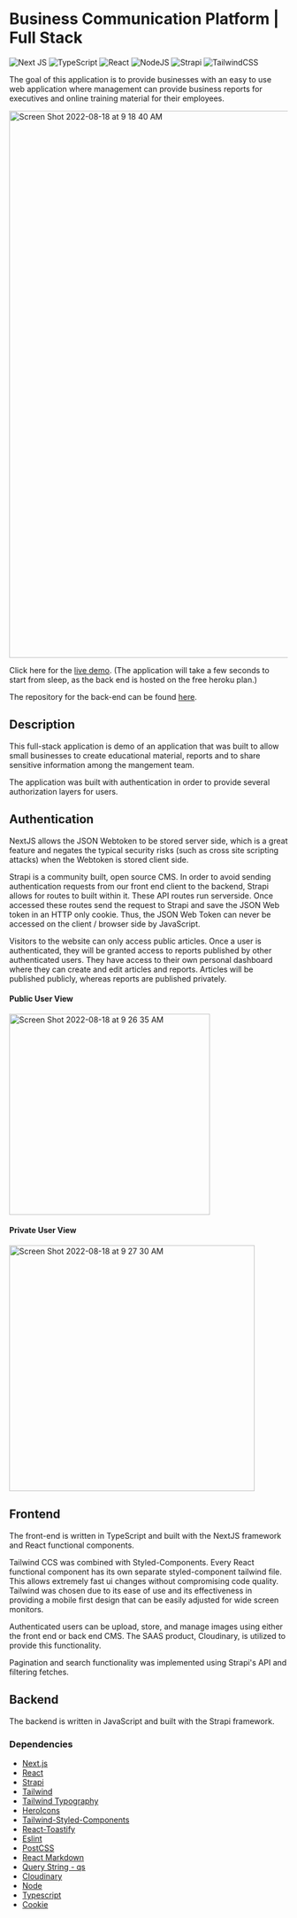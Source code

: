 # Business Communication Platform | Full Stack

![Next JS](https://img.shields.io/badge/Next-black?style=for-the-badge&logo=next.js&logoColor=white) ![TypeScript](https://img.shields.io/badge/typescript-%23007ACC.svg?style=for-the-badge&logo=typescript&logoColor=white) ![React](https://img.shields.io/badge/react-%2320232a.svg?style=for-the-badge&logo=react&logoColor=%2361DAFB) ![NodeJS](https://img.shields.io/badge/node.js-6DA55F?style=for-the-badge&logo=node.js&logoColor=white) ![Strapi](https://img.shields.io/badge/strapi-%232E7EEA.svg?style=for-the-badge&logo=strapi&logoColor=white) ![TailwindCSS](https://img.shields.io/badge/tailwindcss-%2338B2AC.svg?style=for-the-badge&logo=tailwind-css&logoColor=white)

The goal of this application is to provide businesses with an easy to use web application where management can provide business reports for executives and online training material for their employees.

<img width="988" alt="Screen Shot 2022-08-18 at 9 18 40 AM" src="https://user-images.githubusercontent.com/66766688/185407806-9d71b8dd-11cc-403a-9a8a-3864bb887c57.png">

Click here for the [live demo](https://rbsdocsfrontend.vercel.app). (The application will take a few seconds to start from sleep, as the back end is hosted on the free heroku plan.)

The repository for the back-end can be found [here](https://github.com/Earth-Hominid/docs-backend).

## Description

This full-stack application is demo of an application that was built to allow small businesses to create educational material, reports and to share sensitive information among the mangement team.

The application was built with authentication in order to  provide several authorization layers for users. 

## Authentication

NextJS allows the JSON Webtoken to be stored server side, which is a great feature and negates the typical security risks (such as cross site scripting attacks) when the Webtoken is stored client side.

Strapi is a community built, open source CMS. In order to avoid sending authentication requests from our front end client to the backend, Strapi allows for routes to built within it. These API routes run serverside. Once accessed these routes send the request to Strapi and save the JSON Web token in an HTTP only cookie. Thus, the JSON Web Token can never be accessed on the client / browser side by JavaScript. 

Visitors to the website can only access public articles. Once a user is authenticated, they will be granted access to reports published by other authenticated users. They have access to their own personal dashboard where they can create and edit articles and reports. Articles will be published publicly, whereas reports are published privately. 

#### Public User View 

<img width="363" alt="Screen Shot 2022-08-18 at 9 26 35 AM" src="https://user-images.githubusercontent.com/66766688/185410555-8050720d-17b3-49d8-aaff-543c676a6ef9.png">


#### Private User View 

<img width="444" alt="Screen Shot 2022-08-18 at 9 27 30 AM" src="https://user-images.githubusercontent.com/66766688/185410592-5498ce0c-9328-4316-a041-2249bb24ced2.png">


## Frontend

The front-end is written in TypeScript and built with the NextJS framework and React functional components.

Tailwind CCS was combined with Styled-Components. Every React functional component has its own separate styled-component tailwind file. This allows extremely fast ui changes without compromising code quality. Tailwind was chosen due to its ease of use and its effectiveness in providing a mobile first design that can be easily adjusted for wide screen monitors. 

Authenticated users can be upload, store, and manage images using either the front end or back end CMS. The SAAS product, Cloudinary, is utilized to provide this functionality.

Pagination and search functionality was implemented using Strapi's API and filtering fetches.  

## Backend

The backend is written in JavaScript and built with the Strapi framework.

### Dependencies
- [Next.js](https://nextjs.org/)
- [React](https://reactjs.org/)
- [Strapi](https://strapi.io/)
- [Tailwind](https://tailwindcss.com/)
- [Tailwind Typography](https://tailwindcss.com/docs/typography-plugin)
- [HeroIcons](https://heroicons.com/)
- [Tailwind-Styled-Components](https://github.com/MathiasGilson/Tailwind-Styled-Component)
- [React-Toastify](https://fkhadra.github.io/react-toastify/introduction)
- [Eslint](https://eslint.org/)
- [PostCSS](https://postcss.org/)
- [React Markdown](https://github.com/remarkjs/react-markdown)
- [Query String - qs](https://www.npmjs.com/package/qs)
- [Cloudinary](https://cloudinary.com/)
- [Node](https://nodejs.org/en/)
- [Typescript](https://www.typescriptlang.org/)
- [Cookie](https://www.npmjs.com/package/cookie)
